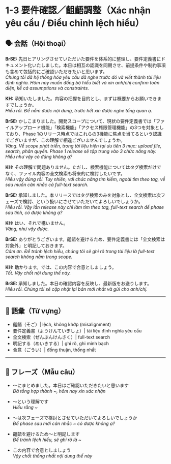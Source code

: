 # 1-3 要件確認／齟齬調整（Xác nhận yêu cầu / Điều chỉnh lệch hiểu）

## 🗣️ 会話（Hội thoại）

**BrSE:** 先日ヒアリングさせていただいた要件を体系的に整理し、要件定義書にドキュメント化いたしました。本日は相互の認識を同期させ、前提条件や制約事項も含めて包括的にご確認いただきたいと思います。  
*Chúng tôi đã hệ thống hóa yêu cầu đã nghe trước đó và viết thành tài liệu định nghĩa. Hôm nay muốn đồng bộ hiểu biết và xin anh/chị confirm toàn diện, kể cả assumptions và constraints.*

**KH:** 承知いたしました。内容の把握を目的とし、まずは概要からお願いできますでしょうか。  
*Hiểu rồi. Để nắm được nội dung, trước hết xin được nghe tổng quan ạ.*

**BrSE:** かしこまりました。開発スコープについて、現状の要件定義書では「ファイルアップロード機能」「検索機能」「アクセス権限管理機能」の3つを対象としており、Phase 1のリリース時点ではこれらの3機能に焦点を当てるという認識でございますが、この理解で相違ございませんでしょうか。  
*Vâng. Về scope phát triển, trong tài liệu hiện tại ưu tiên 3 mục: upload file, search, phân quyền. Phase 1 release sẽ tập trung vào 3 chức năng này. Hiểu như vậy có đúng không ạ?*

**KH:** その理解で問題ありません。ただし、検索機能についてはタグ検索だけでなく、ファイル内容の全文検索も将来的に検討したいです。  
*Hiểu vậy đúng rồi. Tuy nhiên, với chức năng tìm kiếm, ngoài tìm theo tag, về sau muốn cân nhắc cả full-text search.*  

**BrSE:** 承知しました。本リリースではタグ検索のみを対象とし、全文検索は次フェーズで検討、という扱いにさせていただいてよろしいでしょうか。  
*Hiểu rồi. Vậy lần release này chỉ làm tìm theo tag, full-text search để phase sau tính, có được không ạ?*  

**KH:** はい、それで構いません。  
*Vâng, như vậy được.*  

**BrSE:** ありがとうございます。齟齬を避けるため、要件定義書には「全文検索は対象外」と明記しておきます。  
*Cảm ơn. Để tránh lệch hiểu, chúng tôi sẽ ghi rõ trong tài liệu là full-text search không nằm trong scope.*  

**KH:** 助かります。では、この内容で合意としましょう。  
*Tốt. Vậy chốt nội dung thế này.*  

**BrSE:** 承知しました。本日の確認内容を反映し、最新版をお送りします。  
*Hiểu rồi. Chúng tôi sẽ cập nhật lại bản mới nhất và gửi cho anh/chị.*  

---

## 📖 語彙（Từ vựng）

- 齟齬（そご）| lệch, không khớp (misalignment)  
- 要件定義書（ようけんていぎしょ）| tài liệu định nghĩa yêu cầu  
- 全文検索（ぜんぶんけんさく）| full-text search  
- 明記する（めいきする）| ghi rõ, ghi minh bạch  
- 合意（ごうい）| đồng thuận, thống nhất  

---

## 📝 フレーズ（Mẫu câu）

- ～にまとめました。本日はご確認いただきたいと思います  
  *Đã tổng hợp thành ~, hôm nay xin xác nhận*  

- ～という理解です  
  *Hiểu rằng ~*  

- ～は次フェーズで検討とさせていただいてよろしいでしょうか  
  *Để phase sau mới cân nhắc ~ có được không ạ?*  

- 齟齬を避けるため～と明記します  
  *Để tránh lệch hiểu, sẽ ghi rõ là ~*  

- この内容で合意としましょう  
  *Vậy chốt thống nhất nội dung thế này*  
